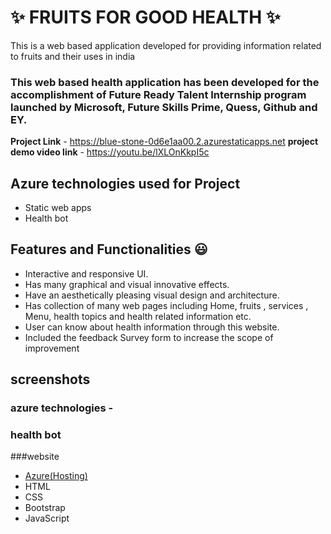 # ✨  FRUITS FOR GOOD HEALTH ✨

This is a web based application developed for providing information related to fruits and their uses in india

### This web based health application has been developed for the accomplishment of Future Ready Talent Internship program launched by Microsoft, Future Skills Prime, Quess, Github and EY.


**Project Link** - https://blue-stone-0d6e1aa00.2.azurestaticapps.net
**project demo video link** - https://youtu.be/lXLOnKkpI5c

## Azure technologies used for Project

- Static web apps
- Health bot

## Features and Functionalities 😃

- Interactive and responsive UI.
- Has many graphical and visual innovative effects.
- Have an aesthetically pleasing visual design and architecture.
- Has collection of many web pages including Home, fruits , services , Menu, health topics and health related information etc.
- User can know about health information through this website.
- Included the feedback Survey form to increase the scope of improvement 

## screenshots

### azure technologies -


### health bot


###website










- [Azure(Hosting)](https://azure.microsoft.com/en-in/features/azure-portal/)
- HTML
- CSS
- Bootstrap
- JavaScript




